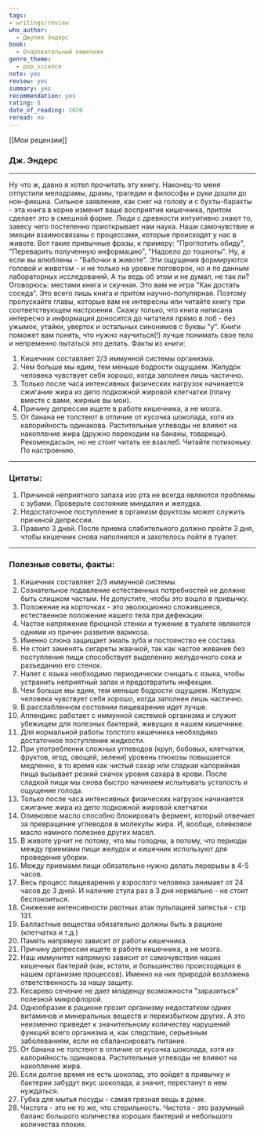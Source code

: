 ```yaml
---
tags: 
- writings/review
who_author:
  - Джулия Эндерс
book:
  - Очаровательный кишечник
genre_theme:
  - pop_science
note: yes
review: yes
summary: yes
recommendation: yes
rating: 8
date_of_reading: 2020
reread: no
---
```

[[Мои рецензии]]
### Дж. Эндерс
---

Ну что ж, давно я хотел прочитать эту книгу. Наконец-то меня отпустили мелодрамы, драмы, трагедии и философы и руки дошли до нон-фикшна.
Сильное заявление, как снег на голову и с бухты-барахты - эта книга в корне изменит ваше восприятие кишечника, притом сделает это в смешной форме.
Люди с древности интуитивно знают то, завесу чего постепенно приоткрывает нам наука. Наши самочувствие и эмоции взаимосвязаны с процессами, которые происходят у нас в животе. Вот такие привычные фразы, к примеру: "Проглотить обиду", "Переварить полученную информацию", "Надоело до тошноты". Ну, а если вы влюблены - "Бабочки в животе".
Эти ощущения формируются головой и животом - и не только на уровне поговорок, но и по данным лабораторных исследований. А ты ведь об этом и не думал, не так ли?
Оговорюсь: местами книга и скучная. Это вам не игра "Как достать соседа". Это всего лишь книга и притом научно-популярная. Поэтому пропускайте главы, которые вам не интересны или читайте книгу при соответствующем настроении.
Скажу только, что книга написана интересно и информация доносится до читателя прямо в лоб - без ужымок, утайки, уверток и остальных синонимов с буквы "у".
Книги поможет вам понять, что нужно научиться(!) лучше понимать свое тело и непременно пытаться это делать.
Факты из книги:
1. Кишечник составляет 2/3 иммунной системы организма.
2. Чем больше мы едим, тем меньше бодрости ощущаем. Желудок человека чувствует себя хорошо, когда заполнен лишь частично.
3. Только после часа интенсивных физических нагрузок начинается сжигание жира из депо подкожной жировой клетчатки
(плачу вместе с вами, жирные вы мои).
1. Причину депрессии ищете в работе кишечника, а не мозга.
2. От банана не толстеют в отличие от кусочка шоколада, хотя их калорийность одинакова. Растительные углеводы не влияют на накопление жира
(дружно переходим на бананы, товарищи).
Рекомендасьон, но не стоит читать ее взахлеб. Читайте потихоньку. По настроению.

---
### Цитаты:
1. Причиной неприятного запаха изо рта не всегда являются проблемы с зубами. Проверьте состояние миндалин и желудка.
2. Недостаточное поступление в организм фруктозы может служить причиной депрессии.
3. Правило 3 дней. После приема слабительного должно пройти 3 дня, чтобы кишечник снова наполнился и захотелось пойти в туалет.
---
### Полезные советы, факты:
1. Кишечник составляет 2/3 иммунной системы.
2. Сознательное подавление естественных потребностей не должно быть слишком частым. Не допустите, чтобы это вошло в привычку.
3. Положение на корточках - это эволюционно сложившееся, естественное положение нашего тела при дефекации.
4. Частое напряжение брюшной стенки и тужение в туалете являются одними из причин развития варикоза.
5. Именно слюна защищает эмаль зуба и постоянство ее состава.
6. Не стоит заменять сигареты жвачкой, так как частое жевание без поступления пищи способствует выделению желудочного сока и разъеданию его стенок.
7. Налет с языка необходимо периодически счищать с языка, чтобы устранить неприятный запах и предотвратить инфекции.
8. Чем больше мы едим, тем меньше бодрости ощущаем. Желудок человека чувствует себя хорошо, когда заполнен лишь частично.
9. В расслабленном состоянии пищеварение идет лучше.
10. Аппендикс работает с иммунной системой организма и служит убежищем для полезных бактерий, живущих в нашем кишечнике.
11. Для нормальной работы толстого кишечника необходимо достаточное поступление жидкости.
12. При употреблении сложных углеводов (круп, бобовых, клетчатки, фруктов, ягод, овощей, зелени) уровень глюкозы повышается медленно, в то время как чистый сахар или сладкая калорийная пища вызывает резкий скачок уровня сахара в крови. После сладкой пищи мы снова быстро начинаем испытывать усталость и ощущение голода.
13. Только после часа интенсивных физических нагрузок начинается сжигание жира из депо подкожной жировой клетчатки
14. Оливковое масло способно блокировать фермент, который отвечает за превращение углеводов в молекулы жира. И, вообще, оливковое масло намного полезнее других масел.
15. В животе урчит не потому, что мы голодны, а потому, что периоды между приемами пищи желудок и кишечник используют для проведения уборки.
16. Между приемами пищи обязательно нужно делать перерывы в 4-5 часов.
17. Весь процесс пищеварения у взрослого человека занимает от 24 часов до 3 дней. И наличие стула раз в 3 дня нормально - не стоит беспокоиться.
18. Снижение интенсивности рвотных атак пульпацией запястья - стр 131.
19. Балластные вещества обязательно должны быть в рационе (клетчатка и т.д.)
20. Память напрямую зависит от работы кишечника.
21. Причину депрессии ищете в работе кишечника, а не мозга.
22. Наш иммунитет напрямую зависит от самочувствия наших кишечных бактерий (как, кстати, и большинство происходящих в нашем организме процессов). Именно на них природой возложена ответственность за нашу защиту.
23. Кесарево сечение не дает младенцу возможности "заразиться" полезной микрофлорой.
24. Однообразие в рационе грозит организму недостатком одних витаминов и минеральных веществ и переизбытком других. А это неизменно приведет к значительному количеству нарушений функций всего организма и, как следствие, серьезным заболеваниям, если не сбалансировать питание.
25. От банана не толстеют в отличие от кусочка шоколада, хотя их калорийность одинакова. Растительные углеводы не влияют на накопление жира.
26. Если долгое время не есть шоколад, это войдет в привычку и бактерии забудут вкус шоколада, а значит, перестанут в нем нуждаться.
27. Губка для мытья посуды - самая грязная вещь в доме.
28. Чистота - это не то же, что стерильность. Чистота - это разумный баланс большого количества хороших бактерий и небольшого количества плохих.
